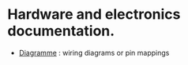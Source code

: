 # Hardware and electronics documentation.
- [Diagramme](hardware/diagrams) : wiring diagrams or pin mappings
